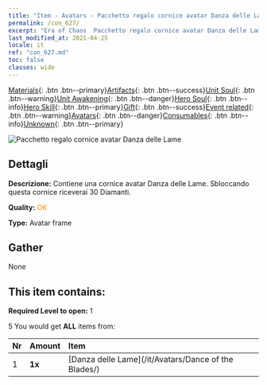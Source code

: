 ```yaml
---
title: "Item - Avatars - Pacchetto regalo cornice avatar Danza delle Lame"
permalink: /con_627/
excerpt: "Era of Chaos  Pacchetto regalo cornice avatar Danza delle Lame"
last_modified_at: 2021-04-25
locale: it
ref: "con_627.md"
toc: false
classes: wide
---
```

 [Materials](/ItemsIT/){: .btn .btn--primary}[Artifacts](/ItemsIT/Artifacts/){: .btn .btn--success}[Unit Soul](/ItemsIT/UnitSoul/){: .btn .btn--warning}[Unit Awakening](/ItemsIT/UnitAwakening/){: .btn .btn--danger}[Hero Soul](/ItemsIT/HeroSoul/){: .btn .btn--info}[Hero Skill](/ItemsIT/HeroSkill/){: .btn .btn--primary}[Gift](/ItemsIT/Gift/){: .btn .btn--success}[Event related](/ItemsIT/Events/){: .btn .btn--warning}[Avatars](/ItemsIT/Avatars/){: .btn .btn--danger}[Consumables](/ItemsIT/Consumables/){: .btn .btn--info}[Unknown](/ItemsIT/Unknown/){: .btn .btn--primary}

 ![Pacchetto regalo cornice avatar Danza delle Lame](/images/t/i_907003.png)

## Dettagli
 **Descrizione:** Contiene una cornice avatar Danza delle Lame. Sbloccando questa cornice riceverai 30 Diamanti.

 **Quality:** <span style="color: #FF8C00">OK</span>

 **Type:** Avatar frame

## Gather

  None

## This item contains:

 **Required Level to open:** 1

 5 You would get **ALL** items  from:

  | Nr | Amount |     Item    |
  |:---|:-------|:------------|
  | 1 |  **1x** | [Danza delle Lame](/it/Avatars/Dance of the Blades/) |  | 
